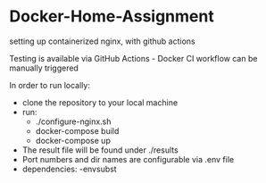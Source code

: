 # Docker-Home-Assignment

setting up containerized nginx, with github actions

Testing is available via GitHub Actions - Docker CI workflow can be manually triggered

In order to run locally:

- clone the repository to your local machine
- run:
  - ./configure-nginx.sh
  - docker-compose build
  - docker-compose up
- The result file will be found under ./results
- Port numbers and dir names are configurable via .env file
- dependencies:
  -envsubst
